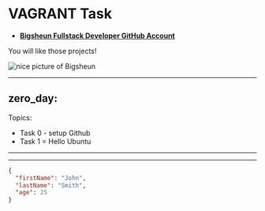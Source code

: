 # VAGRANT Task

- __[Bigsheun Fullstack Developer GitHub Account](github.com/Bigsheun)__ 

You will like those projects!


 ![nice picture of Bigsheun](https://avatars.githubusercontent.com/u/88635898?s=120&v=4 "Bigsheun")
___
## zero_day: 

Topics:
 - Task 0 - setup Github
 - Task 1 = Hello Ubuntu

___



___
```json
{
  "firstName": "John",
  "lastName": "Smith",
  "age": 25
}
```
